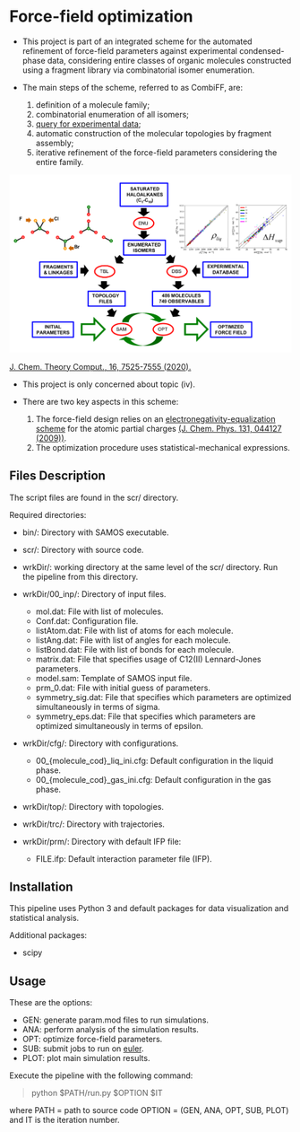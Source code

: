# Force-field optimization

* This project is part of an integrated scheme for the automated refinement of force-field parameters 
against experimental condensed-phase data,
considering entire classes of organic molecules
constructed using a fragment library via combinatorial isomer enumeration.

* The main steps of the scheme, referred to as CombiFF, are:

  1. definition of a molecule family;
  2. combinatorial enumeration of all isomers;
  3. [query for experimental data](https://github.com/oliveirampo/combiff);
  4. automatic construction of the molecular topologies by fragment assembly;
  5. iterative refinement of the force-field parameters considering the entire family.
  
![](/images/TOC.png)

[J. Chem. Theory Comput., 16, 7525-​7555 (2020).](https://pubs.acs.org/doi/10.1021/acs.jctc.0c00683)

* This project is only concerned about topic (iv).

* There are two key aspects in this scheme:

  1. The force-field design relies on an
     [electronegativity-equalization scheme](https://github.com/oliveirampo/opt/blob/master/scr/ChargeDistribution.py)
for the atomic partial charges [(J. Chem. Phys. 131, 044127 (2009))](https://aip.scitation.org/doi/10.1063/1.3187034).
  2. The optimization procedure uses statistical-mechanical expressions.
  
## Files Description

The script files are found in the scr/ directory.

Required directories:
  - bin/: Directory with SAMOS executable.
  - scr/: Directory with source code.
  - wrkDir/: working directory at the same level of the scr/ directory.
    Run the pipeline from this directory.
    
  - wrkDir/00_inp/: Directory of input files.
    - mol.dat: File with list of molecules.
    - Conf.dat: Configuration file.
    - listAtom.dat: File with list of atoms for each molecule.
    - listAng.dat: File with list of angles for each molecule.
    - listBond.dat: File with list of bonds for each molecule.
    - matrix.dat: File that specifies usage of C12(II) Lennard-Jones parameters.
    - model.sam: Template of SAMOS input file.
    - prm_0.dat: File with initial guess of parameters.
    - symmetry_sig.dat: File that specifies which parameters are optimized simultaneously in terms of sigma.
    - symmetry_eps.dat: File that specifies which parameters are optimized simultaneously in terms of epsilon.
  
  - wrkDir/cfg/: Directory with configurations.
    - 00_{molecule_cod}_liq_ini.cfg: Default configuration in the liquid phase.
    - 00_{molecule_cod}_gas_ini.cfg: Default configuration in the gas phase.
  - wrkDir/top/: Directory with topologies.
  - wrkDir/trc/: Directory with trajectories.
  - wrkDir/prm/: Directory with default IFP file:
    - FILE.ifp: Default interaction parameter file (IFP).

## Installation

This pipeline uses Python 3
and default packages for data visualization
and statistical analysis.

Additional packages:
  - scipy

## Usage

These are the options:

  * GEN: generate param.mod files to run simulations.
  * ANA: perform analysis of the simulation results.
  * OPT: optimize force-field parameters.
  * SUB: submit jobs to run on [euler](https://scicomp.ethz.ch/wiki/Main_Page).
  * PLOT: plot main simulation results.
  
Execute the pipeline with the following command:

> python $PATH/run.py $OPTION $IT
  
where
PATH = path to source code
OPTION = (GEN, ANA, OPT, SUB, PLOT)
and IT is the iteration number.
